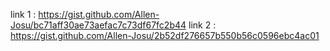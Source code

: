 link 1 : https://gist.github.com/Allen-Josu/bc71aff30ae73aefac7c73df67fc2b44
link 2 : https://gist.github.com/Allen-Josu/2b52df276657b550b56c0596ebc4ac01
